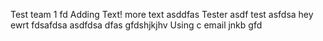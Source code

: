 Test team 1
fd
Adding Text!
more text
asddfas
Tester
asdf
test
asfdsa
hey
ewrt
fdsafdsa
asdfdsa
dfas
gfdshjkjhv
Using c email
jnkb
gfd
